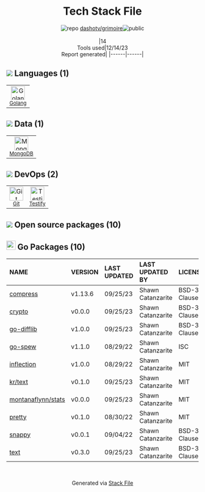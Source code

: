 <!--
&lt;--- Readme.md Snippet without images Start ---&gt;
## Tech Stack
dashotv/grimoire is built on the following main stack:

- [Golang](http://golang.org/) – Languages
- [MongoDB](http://www.mongodb.com/) – Databases
- [Testify](https://github.com/stretchr/testify) – Go Testing

Full tech stack [here](/techstack.md)

&lt;--- Readme.md Snippet without images End ---&gt;

&lt;--- Readme.md Snippet with images Start ---&gt;
## Tech Stack
dashotv/grimoire is built on the following main stack:

- <img width='25' height='25' src='https://img.stackshare.io/service/1005/O6AczwfV_400x400.png' alt='Golang'/> [Golang](http://golang.org/) – Languages
- <img width='25' height='25' src='https://img.stackshare.io/service/1030/leaf-360x360.png' alt='MongoDB'/> [MongoDB](http://www.mongodb.com/) – Databases
- <img width='25' height='25' src='https://img.stackshare.io/service/8695/stretchr.png' alt='Testify'/> [Testify](https://github.com/stretchr/testify) – Go Testing

Full tech stack [here](/techstack.md)

&lt;--- Readme.md Snippet with images End ---&gt;
-->
<div align="center">

# Tech Stack File
![](https://img.stackshare.io/repo.svg "repo") [dashotv/grimoire](https://github.com/dashotv/grimoire)![](https://img.stackshare.io/public_badge.svg "public")
<br/><br/>
|14<br/>Tools used|12/14/23 <br/>Report generated|
|------|------|
</div>

## <img src='https://img.stackshare.io/languages.svg'/> Languages (1)
<table><tr>
  <td align='center'>
  <img width='36' height='36' src='https://img.stackshare.io/service/1005/O6AczwfV_400x400.png' alt='Golang'>
  <br>
  <sub><a href="http://golang.org/">Golang</a></sub>
  <br>
  <sub></sub>
</td>

</tr>
</table>

## <img src='https://img.stackshare.io/databases.svg'/> Data (1)
<table><tr>
  <td align='center'>
  <img width='36' height='36' src='https://img.stackshare.io/service/1030/leaf-360x360.png' alt='MongoDB'>
  <br>
  <sub><a href="http://www.mongodb.com/">MongoDB</a></sub>
  <br>
  <sub></sub>
</td>

</tr>
</table>

## <img src='https://img.stackshare.io/devops.svg'/> DevOps (2)
<table><tr>
  <td align='center'>
  <img width='36' height='36' src='https://img.stackshare.io/service/1046/git.png' alt='Git'>
  <br>
  <sub><a href="http://git-scm.com/">Git</a></sub>
  <br>
  <sub></sub>
</td>

<td align='center'>
  <img width='36' height='36' src='https://img.stackshare.io/service/8695/stretchr.png' alt='Testify'>
  <br>
  <sub><a href="https://github.com/stretchr/testify">Testify</a></sub>
  <br>
  <sub></sub>
</td>

</tr>
</table>


## <img src='https://img.stackshare.io/group.svg' /> Open source packages (10)</h2>

## <img width='24' height='24' src='https://img.stackshare.io/service/21112/default_1346bbda8fe03e4dce5601323a3ca47a10c1ae36.png'/> Go Packages (10)

|NAME|VERSION|LAST UPDATED|LAST UPDATED BY|LICENSE|VULNERABILITIES|
|:------|:------|:------|:------|:------|:------|
|[compress](https://pkg.go.dev/github.com/klauspost/compress)|v1.13.6|09/25/23|Shawn Catanzarite |BSD-3-Clause|N/A|
|[crypto](https://pkg.go.dev/golang.org/x/crypto)|v0.0.0|09/25/23|Shawn Catanzarite |BSD-3-Clause|[CVE-2020-9283](https://github.com/advisories/GHSA-ffhg-7mh4-33c4) (Moderate)|
|[go-difflib](https://pkg.go.dev/github.com/pmezard/go-difflib)|v1.0.0|09/25/23|Shawn Catanzarite |BSD-3-Clause|N/A|
|[go-spew](https://pkg.go.dev/github.com/davecgh/go-spew)|v1.1.0|08/29/22|Shawn Catanzarite |ISC|N/A|
|[inflection](https://pkg.go.dev/github.com/jinzhu/inflection)|v1.0.0|08/29/22|Shawn Catanzarite |MIT|N/A|
|[kr/text](https://pkg.go.dev/github.com/kr/text)|v0.1.0|09/25/23|Shawn Catanzarite |MIT|N/A|
|[montanaflynn/stats](https://pkg.go.dev/github.com/montanaflynn/stats)|v0.0.0|09/25/23|Shawn Catanzarite |MIT|N/A|
|[pretty](https://pkg.go.dev/github.com/kr/pretty)|v0.1.0|08/30/22|Shawn Catanzarite |MIT|N/A|
|[snappy](https://pkg.go.dev/github.com/golang/snappy)|v0.0.1|09/04/22|Shawn Catanzarite |BSD-3-Clause|N/A|
|[text](https://pkg.go.dev/golang.org/x/text)|v0.3.0|09/25/23|Shawn Catanzarite |BSD-3-Clause|N/A|

<br/>
<div align='center'>

Generated via [Stack File](https://github.com/marketplace/stack-file)
